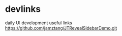 devlinks
========

daily UI development useful links 
https://github.com/jamztang/JTRevealSidebarDemo.git
